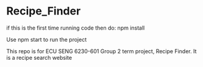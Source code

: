 # Recipe_Finder
if this is the first time running code then do: 
npm install

Use    npm start     to run the project

This repo is for ECU SENG 6230-601 Group 2 term project, Recipe Finder. It is a recipe search website
